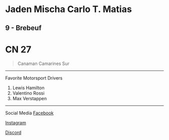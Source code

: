 Jaden Mischa Carlo T. Matias
======
9 - Brebeuf
------
# CN 27
> Canaman Camarines Sur
- - -
Favorite Motorsport Drivers
1. Lewis Hamilton
2. Valentino Rossi
3. Max Verstappen
- - -
Social Media
[Facebook](https://www.facebook.com/jadenmischacarlo.matias.79)

[Instagram](https://www.instagram.com/71_1.11?igsh=MTh2ZWF5MDZsY3VqMA==)

[Discord](ihateyou10)

